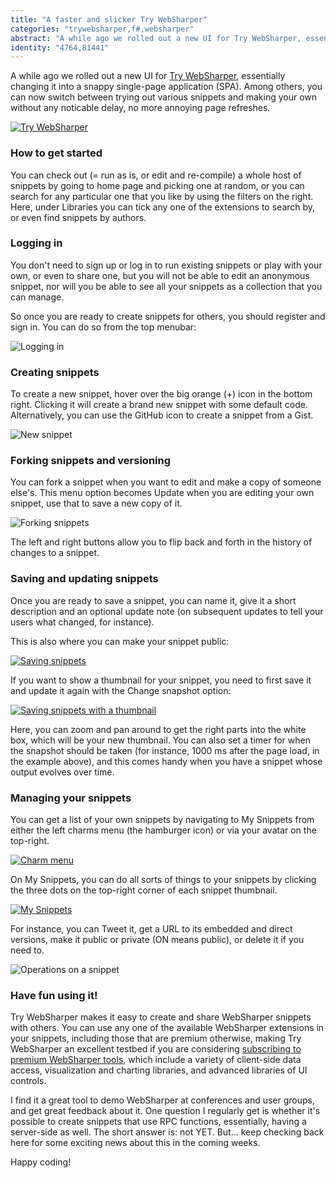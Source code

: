 ```yaml
---
title: "A faster and slicker Try WebSharper"
categories: "trywebsharper,f#,websharper"
abstract: "A while ago we rolled out a new UI for Try WebSharper, essentially changing it into a snappy single-page application (SPA). Among others, you can now switch between trying out various snippets and making your own without any noticable delay, no more annoying page refreshes. [more..]"
identity: "4764,81441"
---
```

A while ago we rolled out a new UI for [Try WebSharper](http://try.websharper.com), essentially changing it into a snappy single-page application (SPA). Among others, you can now switch between trying out various snippets and making your own without any noticable delay, no more annoying page refreshes.

[![Try WebSharper](http://i.imgur.com/zZcMIen.png)](http://i.imgur.com/60FnbVW.png)

### How to get started

You can check out (= run as is, or edit and re-compile) a whole host of snippets by going to home page and picking one at random, or you can search for any particular one that you like by using the filters on the right. Here, under Libraries you can tick any one of the extensions to search by, or even find snippets by authors.

### Logging in

You don't need to sign up or log in to run existing snippets or play with your own, or even to share one, but you will not be able to edit an anonymous snippet, nor will you be able to see all your snippets as a collection that you can manage.

So once you are ready to create snippets for others, you should register and sign in. You can do so from the top menubar:

![Logging in](http://i.imgur.com/lI20Bisl.png)

### Creating snippets

To create a new snippet, hover over the big orange (+) icon in the bottom right. Clicking it will create a brand new snippet with some default code. Alternatively, you can use the GitHub icon to create a snippet from a Gist.

![New snippet](http://i.imgur.com/hGSW6rOt.png)

### Forking snippets and versioning

You can fork a snippet when you want to edit and make a copy of someone else's. This menu option becomes Update when you are editing your own snippet, use that to save a new copy of it.

![Forking snippets](http://i.imgur.com/J2U2Rgel.png)

The left and right buttons allow you to flip back and forth in the history of changes to a snippet.

### Saving and updating snippets

Once you are ready to save a snippet, you can name it, give it a short description and an optional update note (on subsequent updates to tell your users what changed, for instance).

This is also where you can make your snippet public:

[![Saving snippets](http://i.imgur.com/AECYnIal.png)](http://i.imgur.com/AECYnIa.png)

If you want to show a thumbnail for your snippet, you need to first save it and update it again with the Change snapshot option:

[![Saving snippets with a thumbnail](http://i.imgur.com/JqfJJTJl.png)](http://i.imgur.com/JqfJJTJ.png)

Here, you can zoom and pan around to get the right parts into the white box, which will be your new thumbnail. You can also set a timer for when the snapshot should be taken (for instance, 1000 ms after the page load, in the example above), and this comes handy when you have a snippet whose output evolves over time.

### Managing your snippets

You can get a list of your own snippets by navigating to My Snippets from either the left charms menu (the hamburger icon) or via your avatar on the top-right.

[![Charm menu](http://i.imgur.com/aJ9TSA5l.png)](http://i.imgur.com/aJ9TSA5.png)

On My Snippets, you can do all sorts of things to your snippets by clicking the three dots on the top-right corner of each snippet thumbnail.

[![My Snippets](http://i.imgur.com/uOgIzedl.png)](http://i.imgur.com/uOgIzed.png)

For instance, you can Tweet it, get a URL to its embedded and direct versions, make it public or private (ON means public), or delete it if you need to.

![Operations on a snippet](http://i.imgur.com/jdsZqtNm.png)

### Have fun using it!

Try WebSharper makes it easy to create and share WebSharper snippets with others. You can use any one of the available WebSharper extensions in your snippets, including those that are premium otherwise, making Try WebSharper an excellent testbed if you are considering [subscribing to premium WebSharper tools](http://websharper.com/subscriptions), which include a variety of client-side data access, visualization and charting libraries, and advanced libraries of UI controls.

I find it a great tool to demo WebSharper at conferences and user groups, and get great feedback about it. One question I regularly get is whether it's possible to create snippets that use RPC functions, essentially, having a server-side as well.  The short answer is: not YET.  But... keep checking back here for some exciting news about this in the coming weeks.

Happy coding!
